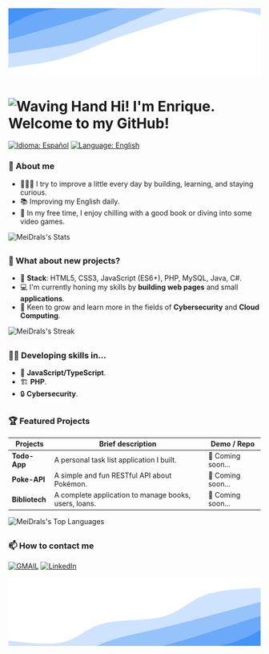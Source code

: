 <img src="https://github.com/MeiDrals/MeiDrals/blob/main/assets/wave-header.svg" alt="wave header" />

# <img width="45" height="45" alt="Waving Hand" src="https://github.com/user-attachments/assets/3d7cdc96-cd9a-4c4f-acf5-6cadbf133589" /> Hi! I'm Enrique. Welcome to my GitHub!

[![Idioma: Español](https://img.shields.io/badge/Idioma-Español_🇪🇸%20-red?style=for-the-badge)](README.md)
[![Language: English](https://img.shields.io/badge/Language-English_🇬🇧%20-blue?style=for-the-badge)](README.EN.md)

### 🙂 About me

- 👩🏻‍💻 I try to improve a little every day by building, learning, and staying curious.
- 📚 Improving my English daily.
- 🍃 In my free time, I enjoy chilling with a good book or diving into some video games.

![MeiDrals's Stats](https://github-readme-stats.vercel.app/api?username=MeiDrals&theme=react&show_icons=true&hide_border=true&count_private=true)

##

### 🎯 What about new projects?

- 🔧 **Stack**: HTML5, CSS3, JavaScript (ES6+), PHP, MySQL, Java, C#.
- 💻 I'm currently honing my skills by **building web pages** and small **applications**.
- 🧭 Keen to grow and learn more in the fields of **Cybersecurity** and **Cloud Computing**.

![MeiDrals's Streak](https://github-readme-streak-stats.herokuapp.com/?user=MeiDrals&theme=react&hide_border=true)

##

### ✍🏻 Developing skills in...

- 📘 **JavaScript/TypeScript**.
- 🏗️ **PHP**.
- 🔒 **Cybersecurity**.

##

### 🏆 Featured Projects

| Projects       | Brief description                           | Demo / Repo                           |
| -------------- | ------------------------------------------- | ------------------------------------- |
| **Todo-App**   | A personal task list application I built.   | 🔗 Coming soon...                    |
| **Poke-API**   | A simple and fun RESTful API about Pokémon. | 🔗 Coming soon...                    |
| **Bibliotech** | A complete application to manage books, users, loans. | 🔗 Coming soon...          |

![MeiDrals's Top Languages](https://github-readme-stats.vercel.app/api/top-langs/?username=MeiDrals&theme=react&show_icons=true&hide_border=true&layout=compact)

##

### 📫 How to contact me

[![GMAIL](https://img.shields.io/badge/Email-meidrals.desarrollo@gmail.com-%23FFFFFF?labelColor=%23CE3C2F)](mailto:meidrals.desarrollo@gmail.com)
[![LinkedIn](https://img.shields.io/badge/LinkedIn-Enrique%20Madrid%20L%C3%B3pez-%23FFFFFF?labelColor=%230A66C2)](https://www.linkedin.com/in/enrique-madrid-l%C3%B3pez-696896182/)

<img src="https://github.com/MeiDrals/MeiDrals/blob/main/assets/wave-footer.svg" alt="wave header" />
